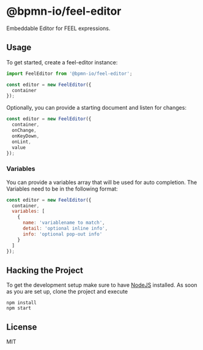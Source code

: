 # @bpmn-io/feel-editor

Embeddable Editor for FEEL expressions.

## Usage

To get started, create a feel-editor instance:

```JavaScript
import FeelEditor from '@bpmn-io/feel-editor';

const editor = new FeelEditor({
  container
});
```

Optionally, you can provide a starting document and listen for changes:

```JavaScript
const editor = new FeelEditor({
  container,
  onChange,
  onKeyDown,
  onLint,
  value
});
```

### Variables

You can provide a variables array that will be used for auto completion. The Variables
need to be in the following format:

```JavaScript
const editor = new FeelEditor({
  container,
  variables: [
    {
      name: 'variablename to match',
      detail: 'optional inline info',
      info: 'optional pop-out info'
    }
  ]
});
```

## Hacking the Project

To get the development setup make sure to have [NodeJS](https://nodejs.org/en/download/) installed.
As soon as you are set up, clone the project and execute

```
npm install
npm start
```

## License

MIT
